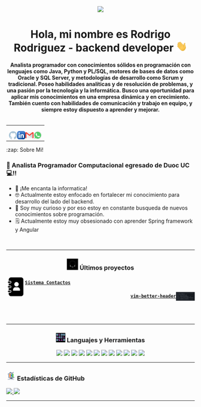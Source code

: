 <div id="header" align="center">
    <img src="https://media.giphy.com/media/qgQUggAC3Pfv687qPC/giphy.gif" width="200">
    <h1 align="center">Hola, mi nombre es Rodrigo Rodriguez - backend developer <img src="./src/wave.gif" width="30px"></h1>
    <h4 align="center">Analista programador con conocimientos sólidos en programación con lenguajes como Java, Python y
        PL/SQL, motores de bases de datos como Oracle y SQL Server, y metodologías de desarrollo como Scrum y
        tradicional. Poseo habilidades analíticas y de resolución de problemas, y una pasión por la tecnología y la
        informática. Busco una oportunidad para aplicar mis conocimientos en una empresa dinámica y en crecimiento.
        También cuento con habilidades de comunicación y trabajo en equipo, y siempre estoy dispuesto a aprender y
        mejorar.
    </h4>
</div>

<table align="right">
<tr>
<td>

[<img align="left" alt="@rod-94 | GitHub" width="22px" src="./src/github.png" />][GitHub]
[<img align="left" alt="@rod-94 | Linkedin" width="22px" src="./src/linkedin.png" />][Linkedin]
[<img align="left" alt="@rod-94 | Gmail" width="22px" src="./src/gmail.png" />][Gmail]
[<img align="left" alt="@rod-94 | Linkedin" width="22px" src="./src/whatsapp.png" />][WhatsApp]

</td>
</tr>
</table>


  <summary>:zap: Sobre Mi!</summary>

### 🔬 Analista Programador Computacional egresado de Duoc UC 💻!!
- 🦾 ¡Me encanta la informatica!
- 🤓 Actualmente estoy enfocado en fortalecer mi conocimiento para desarrollo del lado del backend.
- 👾 Soy muy curioso y por eso estoy en constante busqueda de nuevos conocimientos sobre programación.
- 🗒 Actualmente estoy muy obsesionado con aprender Spring framework y Angular


<br />

---

<h3 align="center"><img src="./src/cabeza.GIF" width="30px" height="30px"> Últimos proyectos</h3>

<tr>
<td>

<img align="left" alt="gm | Sistema Contactos" width="50px" src="./src/contacts.png" />

</td>
<td> <h4 align="left"> <a href="https://github.com/rod-94/sistema-contactos" target="_blank"><code>Sistema Contactos</code></a> </h4> </td>
</tr>
<tr>
<td>

<img align="right" alt="vim-better-header | vim-better-header " width="50px" src="./src/vim-better-header.png" />

</td>
<!-- <img align="right" alt=yomero" width="450px" height="450px" src="./src/pokemon.GIF"> -->
<td> <h4 align="right"> <a href="https://github.com/mctechnology17/vim-better-header" target="_blank"><code>vim-better-header</code></a> </h4> </td>
</tr>
<tr>

<br />
<br />

---

<h3 align="center"><img src="./src/0101.GIF" width="25px" height="25px"> Languajes y Herramientas</h3>
<p align="center">
    <img src="https://img.shields.io/badge/Windows-0078D6?style=for-the-badge&logo=windows&logoColor=white"/>
    <img src="https://img.shields.io/badge/Python-3776AB?style=for-the-badge&logo=python&logoColor=white"/>
    <img src="https://img.shields.io/badge/Java-ED8B00?style=for-the-badge&logo=openjdk&logoColor=white"/>
    <img src="https://img.shields.io/badge/Spring-6DB33F?style=for-the-badge&logo=spring&logoColor=white"/>
    <img src="https://img.shields.io/badge/Spring_Security-6DB33F?style=for-the-badge&logo=Spring-Security&logoColor=white"/>
    <img src="https://img.shields.io/badge/Eclipse-2C2255?style=for-the-badge&logo=eclipse&logoColor=white"/>
    <img src="https://img.shields.io/badge/Visual_Studio_Code-0078D4?style=for-the-badge&logo=visual%20studio%20code&logoColor=white"/>
    <img src="https://img.shields.io/badge/HTML5-E34F26?style=for-the-badge&logo=html5&logoColor=white"/>
    <img src="https://img.shields.io/badge/CSS-239120?&style=for-the-badge&logo=css3&logoColor=white"/>
    <img src="https://img.shields.io/badge/Bootstrap-563D7C?style=for-the-badge&logo=bootstrap&logoColor=white"/>
    <img src="https://img.shields.io/badge/Oracle-F80000?style=for-the-badge&logo=Oracle&logoColor=white"/>
    <img src="https://img.shields.io/badge/Microsoft%20SQL%20Server-CC2927?style=for-the-badge&logo=microsoft%20sql%20server&logoColor=white"/>
</p>

---

<h3 align="left"><img src="./src/estadistica2.gif" width="25px" height="25px"> Estadísticas de GitHub</h3>

<div>
  <a href="https://github.com/rod-94">
  <img height="180em" src="https://github-readme-stats.vercel.app/api?username=rod-94&show_icons=true&theme=radical&include_all_commits=true&count_private=true"/>
  <img height="180em" src="https://github-readme-stats.vercel.app/api/top-langs/?username=rod-94&layout=compact&langs_count=7&theme=radical"/>
</div>

---

[GitHub]:https://github.com/rod-94
[Linkedin]:https://www.linkedin.com/in/rod94/
[Gmail]:https://mail.google.com/mail/u/0/?tab=rm&ogbl#inbox
[WhatsApp]:https://wa.link/9r8lan


